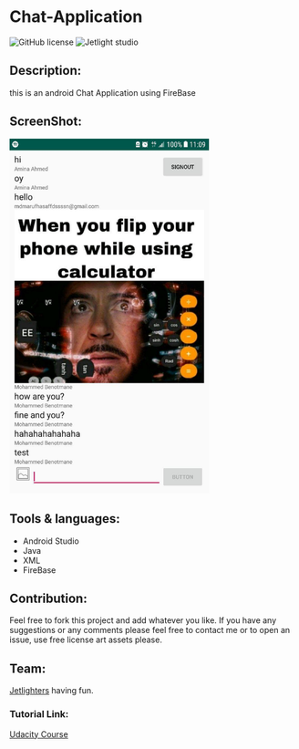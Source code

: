 # Chat-Application
![GitHub license](https://img.shields.io/github/license/Mohammed-Benotmane/Tower-Defense-Game.svg)
![Jetlight studio](https://img.shields.io/badge/Made%20by-Jetlight%20studio-blue.svg?color=082544)

## Description:
this is an android Chat Application using FireBase

## ScreenShot:
<img src="ScreenShot/screen.jpg" width="350" />

## Tools & languages:
* Android Studio
* Java
* XML
* FireBase

## Contribution:
Feel free to fork this project and add whatever you like. If you have any suggestions or any comments please feel free to contact me or to open an issue, use free license art assets please.

## Team:
[Jetlighters](https://github.com/JetLightStudio) having fun.

### Tutorial Link:
[Udacity Course](https://classroom.udacity.com/courses/ud0352)

